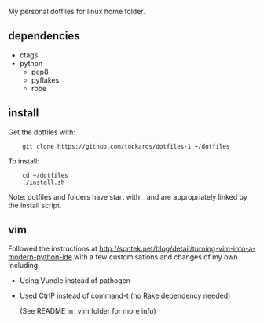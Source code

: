 My personal dotfiles for linux home folder.

dependencies
------------
* ctags
* python
    * pep8
    * pyflakes
    * rope

install
-------
Get the dotfiles with:
```
    git clone https://github.com/tockards/dotfiles-1 ~/dotfiles
```

To install:
```
    cd ~/dotfiles
    ./install.sh
```

Note: dotfiles and folders have start with _ and are appropriately
      linked by the install script.

vim
----
Followed the instructions at http://sontek.net/blog/detail/turning-vim-into-a-modern-python-ide with a few customisations and changes of my own including:
* Using Vundle instead of pathogen
* Used CtrlP instead of command-t (no Rake dependency needed)

  (See README in _vim folder for more info)
